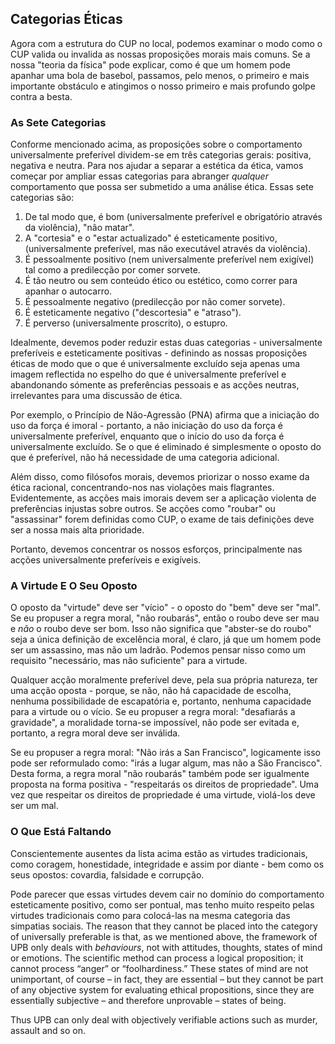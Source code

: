 ## Categorias Éticas

Agora com a estrutura do CUP no local, podemos examinar o modo como o CUP valida ou invalida as nossas proposições morais mais comuns. Se a nossa "teoria da física" pode explicar, como é que um homem pode apanhar uma bola de basebol, passamos, pelo menos, o primeiro e mais importante obstáculo e atingimos o nosso primeiro e mais profundo golpe contra a besta.

### As Sete Categorias

Conforme mencionado acima, as proposições sobre o comportamento universalmente preferível dividem-se em três categorias gerais: positiva, negativa e neutra. Para nos ajudar a separar a estética da ética, vamos começar por ampliar essas categorias para abranger *qualquer* comportamento que possa ser submetido a uma análise ética. Essas sete categorias são:

1. De tal modo que, é bom (universalmente preferível e obrigatório através da violência), "não matar".
2. A "cortesia" e o "estar actualizado" é esteticamente positivo, (universalmente preferível, mas não executável através da violência).
3. É pessoalmente positivo (nem universalmente preferível nem exigível) tal como a predilecção por comer sorvete.
4. É tão neutro ou sem conteúdo ético ou estético, como correr para apanhar o autocarro.
5. É pessoalmente negativo (predilecção por não comer sorvete).
6. É esteticamente negativo ("descortesia" e "atraso").
7. É perverso (universalmente proscrito), o estupro.

Idealmente, devemos poder reduzir estas duas categorias - universalmente preferíveis e esteticamente positivas - definindo as nossas proposições éticas de modo que o que é universalmente excluído seja apenas uma imagem reflectida no espelho do que é universalmente preferível e abandonando sómente as preferências pessoais e as acções neutras, irrelevantes para uma discussão de ética.

Por exemplo, o Princípio de Não-Agressão (PNA) afirma que a iniciação do uso da força é imoral - portanto, a não iniciação do uso da força é universalmente preferível, enquanto que o início do uso da força é universalmente excluído. Se o que é eliminado é simplesmente o oposto do que é preferível, não há necessidade de uma categoria adicional.

Além disso, como filósofos morais, devemos priorizar o nosso exame da ética racional, concentrando-nos nas violações mais flagrantes. Evidentemente, as acções mais imorais devem ser a aplicação violenta de preferências injustas sobre outros. Se acções como "roubar" ou "assassinar" forem definidas como CUP, o exame de tais definições deve ser a nossa mais alta prioridade.

Portanto, devemos concentrar os nossos esforços, principalmente nas acções universalmente preferíveis e exigíveis.

### A Virtude E O Seu Oposto

O oposto da "virtude" deve ser "vício" - o oposto do "bem" deve ser "mal". Se eu propuser a regra moral, "não roubarás", então o roubo deve ser mau e *não* o roubo deve ser bom. Isso não significa que "abster-se do roubo" seja a única definição de excelência moral, é claro, já que um homem pode ser um assassino, mas não um ladrão. Podemos pensar nisso como um requisito "necessário, mas não suficiente" para a virtude.

Qualquer acção moralmente preferível deve, pela sua própria natureza, ter uma acção oposta - porque, se não, não há capacidade de escolha, nenhuma possibilidade de escapatória e, portanto, nenhuma capacidade para a virtude ou o vício. Se eu propuser a regra moral: "desafiarás a gravidade", a moralidade torna-se impossível, não pode ser evitada e, portanto, a regra moral deve ser inválida.

Se eu propuser a regra moral: "Não irás a San Francisco", logicamente isso pode ser reformulado como: "irás a lugar algum, mas não a São Francisco". Desta forma, a regra moral "não roubarás" também pode ser igualmente proposta na forma positiva - "respeitarás os direitos de propriedade". Uma vez que respeitar os direitos de propriedade é uma virtude, violá-los deve ser um mal.

### O Que Está Faltando

Conscientemente ausentes da lista acima estão as virtudes tradicionais, como coragem, honestidade, integridade e assim por diante - bem como os seus opostos: covardia, falsidade e corrupção.

Pode parecer que essas virtudes devem cair no domínio do comportamento esteticamente positivo, como ser pontual, mas tenho muito respeito pelas virtudes tradicionais como para colocá-las na mesma categoria das simpatias sociais. The reason that they cannot be placed into the category of universally preferable is that, as we mentioned above, the framework of UPB only deals with *behaviours*, not with attitudes, thoughts, states of mind or emotions. The scientific method can process a logical proposition; it cannot process “anger” or “foolhardiness.” These states of mind are not unimportant, of course – in fact, they are essential – but they cannot be part of any objective system for evaluating ethical propositions, since they are essentially subjective – and therefore unprovable – states of being.

Thus UPB can only deal with objectively verifiable actions such as murder, assault and so on.
